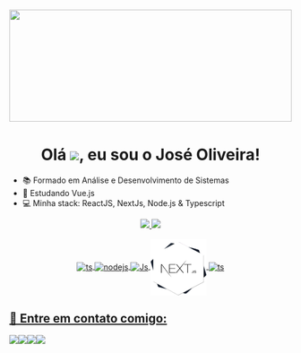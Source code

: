 <h4 align="center">

<a href="#"><img width="100%" height="200px" src="https://i.giphy.com/media/26tn33aiTi1jkl6H6/giphy.webp" /></a>

<h1 align="center"> Olá <img src="https://raw.githubusercontent.com/MartinHeinz/MartinHeinz/master/wave.gif" width="30px">, eu sou o José Oliveira!</h1>

- 📚 Formado em Análise e Desenvolvimento de Sistemas
- 🌱 Estudando Vue.js
- 💻 Minha stack: ReactJS, NextJs, Node.js & Typescript

<div align="center">
  <a href="https://github.com/olliveer">
  <img height="180em" src="https://github-readme-stats.vercel.app/api?username=olliveer&show_icons=true&&include_all_commits=true&count_private=true"/>
  <img height="180em" src="https://github-readme-stats.vercel.app/api/top-langs/?username=olliveer&layout=compact&langs_count=7&"/>
</div>

<div align="center">
<br/>
  <img align="center" alt="ts" height="100" width="100" src="https://cdn.worldvectorlogo.com/logos/react-2.svg">
  <img align="center" alt="nodejs" height="100" width="100" src="https://cdn.worldvectorlogo.com/logos/nodejs-icon.svg">
  <img align="center" alt="Js" height="100" width="100" src="https://cdn.worldvectorlogo.com/logos/logo-javascript.svg">
  <img align="center"  alt="nextjs" height="100" width="100" src="https://raw.githubusercontent.com/Rohan-Shakya/Rohan-Shakya/master/images/next_logo.png">
  <img align="center" alt="ts" height="100" width="100" src="https://cdn.worldvectorlogo.com/logos/typescript.svg">

</div>

## 📧 Entre em contato comigo:

<div align="start">

<a href = "https://www.linkedin.com/in/joseooliveira/"><img src="https://img.icons8.com/fluent/48/000000/linkedin.png"/></a><a href = "https://twitter.com/olliveeer"><img src="https://img.icons8.com/fluent/48/000000/twitter.png"/></a><a href = "https://www.instagram.com/olliveeer/"><img src="https://img.icons8.com/fluent/48/000000/instagram-new.png"/></a><a href="mailto:j.oliveira90@live.com"><img src="https://img.icons8.com/fluency/48/000000/email.png"/></a>

</div>



